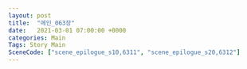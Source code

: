 ```yaml
---
layout: post
title:  "메인_063장"
date:   2021-03-01 07:00:00 +0000
categories: Main
Tags: Story Main
SceneCode: ["scene_epilogue_s10,6311", "scene_epilogue_s20,6312"]
---
```

